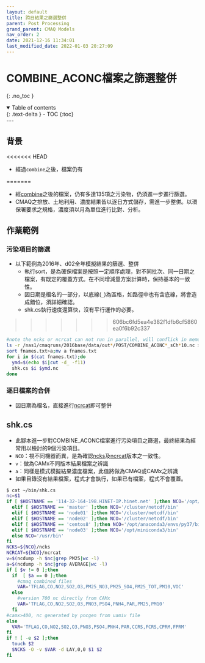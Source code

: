 ```yaml
---
layout: default
title: 跨日結果之篩選整併
parent: Post Processing
grand_parent: CMAQ Models
nav_order: 2
date: 2021-12-16 11:34:01
last_modified_date: 2022-01-03 20:27:09
---
```


# COMBINE_ACONC檔案之篩選整併
{: .no_toc }

<details open markdown="block">
  <summary>
    Table of contents
  </summary>
  {: .text-delta }
- TOC
{:toc}
</details>
---

## 背景
<<<<<<< HEAD
- 經過`combine`之後，檔案仍有

=======
- 經[combine](https://sinotec2.github.io/Focus-on-Air-Quality/GridModels/POST/run_combMM_R_DM/)之後的檔案，仍有多達135項之污染物，仍須進一步進行篩選。
- CMAQ之排放、土地利用、濃度結果皆以逐日方式儲存，需進一步整併。以環保署要求之規格，濃度須以月為單位進行比對、分析。

## 作業範例
### 污染項目的篩選 
- 以下範例為2016年、d02全年模擬結果的篩選、整併
  - 執行sort，是為確保檔案是按照一定順序處理，對不同批次、同一日期之檔案，有既定的覆蓋方式。在不同增減量方案計算時，保持基本的一致性。
  - 因日期是檔名的一部分，以底線(`_`)為區格，如路徑中也有含底線，將會造成錯位，須詳細確認。
  - shk.cs執行速度還算快，沒有平行運作的必要。
  
>>>>>>> 606bc6fd5ea4e382f1dfb6cf5860ea0f6b92c337
```bash
#note the ncks or ncrcat can not run in parallel, will conflick in memory
ls -r /nas1/cmaqruns/2016base/data/out*/POST/COMBINE_ACONC*_sCh*10.nc > fnames.txt
sort fnames.txt>a;mv a fnames.txt
for i in $(cat fnames.txt);do 
  ymd=$(echo $i|cut -d_ -f11)
  shk.cs $i $ymd.nc
done 
```

### 逐日檔案的合併
- 因日期為檔名，直接進行[ncrcat]()即可整併

## shk.cs
- 此腳本進一步對COMBINE_ACONC檔案進行污染項目之篩選，最終結果為經常用以檢討的9個污染項目。
- `NCO`：視不同機器而異，是為確認[ncks]()及[ncrcat]()版本之一致性。
- `v`：做為CAMx不同版本結果檔案之辨識
- `a`：同樣是模式模擬結果濃度檔案，此值將做為CMAQ或CAMx之辨識
- 如果目錄沒有結果檔案，程式才會執行，如果已有檔案，程式不會覆蓋。

```bash
$ cat ~/bin/shk.cs
nc=$1
if [ $HOSTNAME == '114-32-164-198.HINET-IP.hinet.net' ];then NCO='/opt/anaconda3/bin'
  elif [ $HOSTNAME == 'master' ];then NCO='/cluster/netcdf/bin'
  elif [ $HOSTNAME == 'node01' ];then NCO='/cluster/netcdf/bin'
  elif [ $HOSTNAME == 'node02' ];then NCO='/cluster/netcdf/bin'
  elif [ $HOSTNAME == 'centos8' ];then NCO='/opt/anaconda3/envs/py37/bin'
  elif [ $HOSTNAME == 'node03' ];then NCO='/opt/miniconda3/bin'
  else NCO='/usr/bin'
fi
NCKS=${NCO}/ncks
NCRCAT=${NCO}/ncrcat
v=$(ncdump -h $nc|grep PM25|wc -l)
a=$(ncdump -h $nc|grep AVERAGE|wc -l)
if [ $v != 0 ];then
  if  [ $a == 0 ];then
    #cmaq combined files
    VAR='TFLAG,CO,NO2,SO2,O3,PM25_NO3,PM25_SO4,PM25_TOT,PM10,VOC'
  else
    #version 700 nc directly from CAMx
    VAR='TFLAG,CO,NO2,SO2,O3,PNO3,PSO4,PNH4,PAR,PM25,PM10'
  fi
#camx>400, nc generated by pncgen from uamiv file
else
  VAR='TFLAG,CO,NO2,SO2,O3,PNO3,PSO4,PNH4,PAR,CCRS,FCRS,CPRM,FPRM'
fi
if ! [ -e $2 ];then
  touch $2
  $NCKS -O -v $VAR -d LAY,0,0 $1 $2
fi
```
